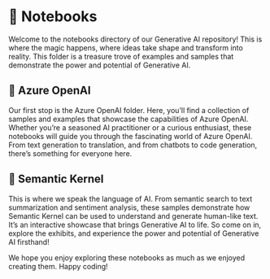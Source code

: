 # 📔 Notebooks 
Welcome to the notebooks directory of our Generative AI repository! This is where the magic happens, where ideas take shape and transform into reality. This folder is a treasure trove of examples and samples that demonstrate the power and potential of Generative AI.

## 🧊 Azure OpenAI 
Our first stop is the Azure OpenAI folder. Here, you’ll find a collection of samples and examples that showcase the capabilities of Azure OpenAI. Whether you’re a seasoned AI practitioner or a curious enthusiast, these notebooks will guide you through the fascinating world of Azure OpenAI. From text generation to translation, and from chatbots to code generation, there’s something for everyone here.

## 🔮 Semantic Kernel
This is where we speak the language of AI. From semantic search to text summarization and sentiment analysis, these samples demonstrate how Semantic Kernel can be used to understand and generate human-like text. It’s an interactive showcase that brings Generative AI to life. So come on in, explore the exhibits, and experience the power and potential of Generative AI firsthand!

We hope you enjoy exploring these notebooks as much as we enjoyed creating them. Happy coding!
